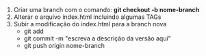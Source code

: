 1. Criar uma branch com o comando: **git checkout -b nome-branch**
2. Alterar o arquivo index.html incluindo algumas TAGs
3. Subir a modificação do index.html para a branch nova
    - git add
    - git commit -m "escreva a descrição da versão aqui"
    - git push origin nome-branch